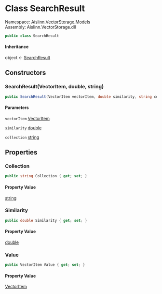 # <a id="Aislinn_VectorStorage_Models_SearchResult"></a> Class SearchResult

Namespace: [Aislinn.VectorStorage.Models](Aislinn.VectorStorage.Models.md)  
Assembly: Aislinn.VectorStorage.dll  

```csharp
public class SearchResult
```

#### Inheritance

object ← 
[SearchResult](Aislinn.VectorStorage.Models.SearchResult.md)

## Constructors

### <a id="Aislinn_VectorStorage_Models_SearchResult__ctor_Aislinn_VectorStorage_Models_VectorItem_System_Double_System_String_"></a> SearchResult\(VectorItem, double, string\)

```csharp
public SearchResult(VectorItem vectorItem, double similarity, string collection)
```

#### Parameters

`vectorItem` [VectorItem](Aislinn.VectorStorage.Models.VectorItem.md)

`similarity` [double](https://learn.microsoft.com/dotnet/api/system.double)

`collection` [string](https://learn.microsoft.com/dotnet/api/system.string)

## Properties

### <a id="Aislinn_VectorStorage_Models_SearchResult_Collection"></a> Collection

```csharp
public string Collection { get; set; }
```

#### Property Value

 [string](https://learn.microsoft.com/dotnet/api/system.string)

### <a id="Aislinn_VectorStorage_Models_SearchResult_Similarity"></a> Similarity

```csharp
public double Similarity { get; set; }
```

#### Property Value

 [double](https://learn.microsoft.com/dotnet/api/system.double)

### <a id="Aislinn_VectorStorage_Models_SearchResult_Value"></a> Value

```csharp
public VectorItem Value { get; set; }
```

#### Property Value

 [VectorItem](Aislinn.VectorStorage.Models.VectorItem.md)

